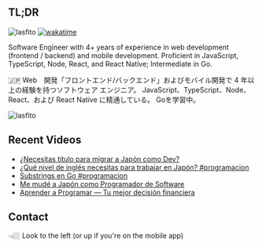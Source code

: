 
## TL;DR 　

<img src="https://komarev.com/ghpvc/?username=lasfito&label=Profile%20views&color=0e75b6&style=flat" alt="lasfito" />  [![wakatime](https://wakatime.com/badge/user/5f64052e-88c6-4b16-a87a-e9f52142e69a.svg)](https://wakatime.com/@5f64052e-88c6-4b16-a87a-e9f52142e69a)

Software Engineer with 4+ years of experience in web development (frontend / backend) and mobile development. Proficient in JavaScript, TypeScript, Node, React, and React Native; Intermediate in Go. 

🇯🇵 Web　開発「フロントエンド/バックエンド」およびモバイル開発で 4 年以上の経験を持つソフトウェア エンジニア。 JavaScript、TypeScript、Node、React、および React Native に精通している。 Goを学習中。

<img align="center" src="https://github-readme-stats.vercel.app/api/top-langs?username=lasfito&show_icons=true&locale=es&layout=compact&langs_count=4&theme=nord&custom_title=Stack+by+GitHub" alt="lasfito" /> 

## Recent Videos
<!-- BLOG-POST-LIST:START -->
- [¿Necesitas titulo para migrar a Japón como Dev?](https://www.youtube.com/watch?v=eGjZm1m21hs)
- [¿Qué nivel de inglés necesitas para trabajar en Japón? #programacion](https://www.youtube.com/watch?v=EJCJRe8mlyU)
- [Substrings en Go #programacion](https://www.youtube.com/watch?v=F3loxRA3WjU)
- [Me mudé a Japón como Programador de Software](https://www.youtube.com/watch?v=M3yDEjqn-Rw)
- [Aprender a Programar — Tu mejor decisión financiera](https://www.youtube.com/watch?v=EPk6sqEOxBM)
<!-- BLOG-POST-LIST:END -->

## Contact

👈🏼 Look to the left (or up if you're on the mobile app)









  
